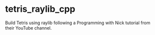 # tetris_raylib_cpp
Build Tetris using raylib following a Programming with Nick tutorial from their YouTube channel.
